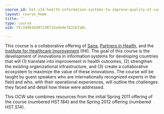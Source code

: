 ```yaml
---
course_id: hst-s14-health-information-systems-to-improve-quality-of-care-in-resource-poor-settings-spring-2012
layout: course_home
title: ''
type: course
uid: 75c34981bd97238715ede0e7631b7a0c

---
```

This course is a collaborative offering of [Sana](http://sana.mit.edu/), [Partners in Health](http://www.pih.org/), and the [Institute for Healthcare Improvement](http://www.ihi.org/Pages/default.aspx) (IHI). The goal of this course is the development of innovations in information systems for developing countries that will (1) translate into improvement in health outcomes, (2) strengthen the existing organizational infrastructure, and (3) create a collaborative ecosystem to maximize the value of these innovations. The course will be taught by guest speakers who are internationally recognized experts in the field and who, with their operational experiences, will outline the challenges they faced and detail how these were addressed.

This OCW site combines resources from the initial Spring 2011 offering of the course (numbered HST.184) and the Spring 2012 offering (numbered HST.S14).
